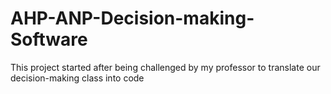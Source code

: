 # AHP-ANP-Decision-making-Software
This project started after being challenged by my professor to translate our decision-making class into code
